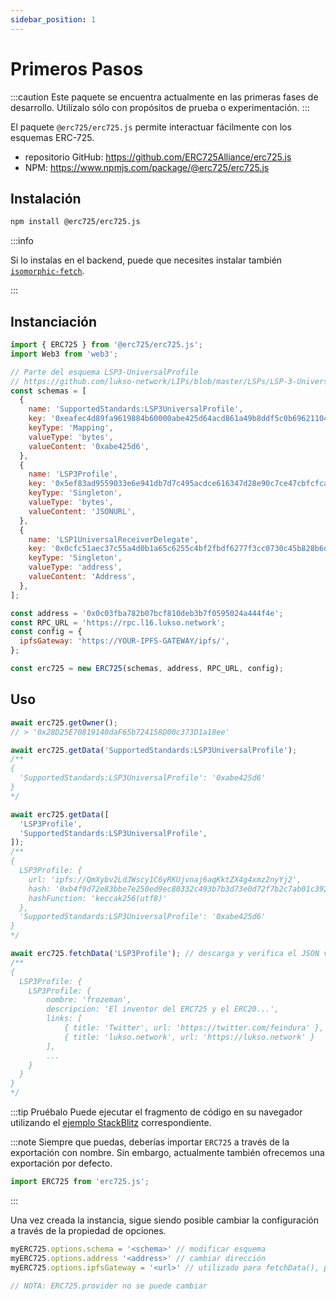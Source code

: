 ```yaml
---
sidebar_position: 1
---
```


# Primeros Pasos

:::caution
Este paquete se encuentra actualmente en las primeras fases de desarrollo. Utilízalo sólo con propósitos de prueba o experimentación.
:::

El paquete `@erc725/erc725.js` permite interactuar fácilmente con los esquemas ERC-725.

- repositorio GitHub: https://github.com/ERC725Alliance/erc725.js
- NPM: https://www.npmjs.com/package/@erc725/erc725.js

## Instalación

```bash
npm install @erc725/erc725.js
```

:::info

Si lo instalas en el backend, puede que necesites instalar también [`isomorphic-fetch`](https://www.npmjs.com/package/isomorphic-fetch).

:::

## Instanciación

```js
import { ERC725 } from '@erc725/erc725.js';
import Web3 from 'web3';

// Parte del esquema LSP3-UniversalProfile
// https://github.com/lukso-network/LIPs/blob/master/LSPs/LSP-3-UniversalProfile.md
const schemas = [
  {
    name: 'SupportedStandards:LSP3UniversalProfile',
    key: '0xeafec4d89fa9619884b60000abe425d64acd861a49b8ddf5c0b6962110481f38',
    keyType: 'Mapping',
    valueType: 'bytes',
    valueContent: '0xabe425d6',
  },
  {
    name: 'LSP3Profile',
    key: '0x5ef83ad9559033e6e941db7d7c495acdce616347d28e90c7ce47cbfcfcad3bc5',
    keyType: 'Singleton',
    valueType: 'bytes',
    valueContent: 'JSONURL',
  },
  {
    name: 'LSP1UniversalReceiverDelegate',
    key: '0x0cfc51aec37c55a4d0b1a65c6255c4bf2fbdf6277f3cc0730c45b828b6db8b47',
    keyType: 'Singleton',
    valueType: 'address',
    valueContent: 'Address',
  },
];

const address = '0x0c03fba782b07bcf810deb3b7f0595024a444f4e';
const RPC_URL = 'https://rpc.l16.lukso.network';
const config = {
  ipfsGateway: 'https://YOUR-IPFS-GATEWAY/ipfs/',
};

const erc725 = new ERC725(schemas, address, RPC_URL, config);
```

## Uso

```js
await erc725.getOwner();
// > '0x28D25E70819140daF65b724158D00c373D1a18ee'

await erc725.getData('SupportedStandards:LSP3UniversalProfile');
/**
{
  'SupportedStandards:LSP3UniversalProfile': '0xabe425d6'
}
*/

await erc725.getData([
  'LSP3Profile',
  'SupportedStandards:LSP3UniversalProfile',
]);
/**
{
  LSP3Profile: {
    url: 'ipfs://QmXybv2LdJWscy1C6yRKUjvnaj6aqKktZX4g4xmz2nyYj2',
    hash: '0xb4f9d72e83bbe7e250ed9ec80332c493b7b3d73e0d72f7b2c7ab01c39216eb1a',
    hashFunction: 'keccak256(utf8)'
  },
  'SupportedStandards:LSP3UniversalProfile': '0xabe425d6'
}
*/

await erc725.fetchData('LSP3Profile'); // descarga y verifica el JSON vinculado
/**
{
  LSP3Profile: {
    LSP3Profile: {
        nombre: 'frozeman',
        descripcion: 'El inventor del ERC725 y el ERC20...',
        links: [
            { title: 'Twitter', url: 'https://twitter.com/feindura' },
            { title: 'lukso.network', url: 'https://lukso.network' }
        ],
        ...
    }
  }
}
*/
```

:::tip Pruébalo
Puede ejecutar el fragmento de código en su navegador utilizando el [ejemplo StackBlitz](https://stackblitz.com/edit/erc725js-instantiation?devtoolsheight=66&file=index.js) correspondiente.

:::note
Siempre que puedas, deberías importar `ERC725` a través de la exportación con nombre. Sin embargo, actualmente también ofrecemos una exportación por defecto.

```javascript
import ERC725 from 'erc725.js';
```

:::

Una vez creada la instancia, sigue siendo posible cambiar la configuración a través de la propiedad de opciones.

```javascript
myERC725.options.schema = '<schema>' // modificar esquema
myERC725.options.address '<address>' // cambiar dirección
myERC725.options.ipfsGateway = '<url>' // utilizado para fetchData(), por defecto: 'https://cloudflare-ipfs.com/ipfs/'

// NOTA: ERC725.provider no se puede cambiar
```
